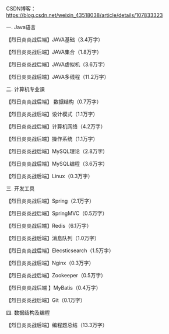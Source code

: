 CSDN博客：https://blog.csdn.net/weixin_43518038/article/details/107833323

一. Java语言

【烈日炎炎战后端】JAVA基础（3.4万字）

【烈日炎炎战后端】JAVA集合（1.8万字）

【烈日炎炎战后端】JAVA虚拟机（3.6万字）

【烈日炎炎战后端】JAVA多线程（11.2万字）

二. 计算机专业课

【烈日炎炎战后端】 数据结构（0.7万字）

【烈日炎炎战后端】设计模式（1.1万字）

【烈日炎炎战后端】计算机网络（4.2万字）

【烈日炎炎战后端】操作系统（1.1万字）

【烈日炎炎战后端】MySQL理论（2.8万字）

【烈日炎炎战后端】MySQL编程（3.6万字）

【烈日炎炎战后端】Linux（0.3万字）


三. 开发工具

【烈日炎炎战后端】Spring（2.1万字）

【烈日炎炎战后端】SpringMVC（0.5万字）

【烈日炎炎战后端】Redis（6.1万字）

【烈日炎炎战后端】消息队列（1.0万字）

【烈日炎炎战后端】Elecsticsearch（1.5万字）

【烈日炎炎战后端】Nginx（0.3万字）

【烈日炎炎战后端】Zookeeper（0.5万字）

【烈日炎炎战后端 】MyBatis（0.4万字）

【烈日炎炎战后端】Git（0.1万字）

四. 数据结构及编程

【烈日炎炎战后端】编程题总结（13.3万字）